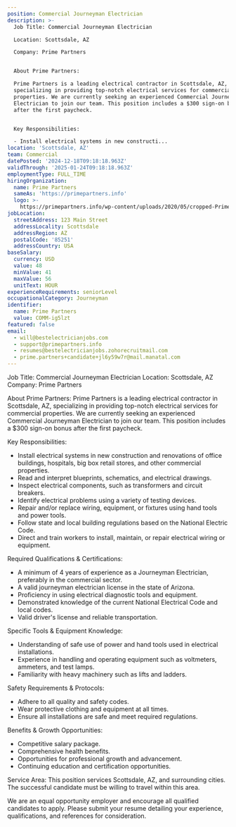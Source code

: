 ```yaml
---
position: Commercial Journeyman Electrician
description: >-
  Job Title: Commercial Journeyman Electrician

  Location: Scottsdale, AZ

  Company: Prime Partners


  About Prime Partners:

  Prime Partners is a leading electrical contractor in Scottsdale, AZ,
  specializing in providing top-notch electrical services for commercial
  properties. We are currently seeking an experienced Commercial Journeyman
  Electrician to join our team. This position includes a $300 sign-on bonus
  after the first paycheck.


  Key Responsibilities:

  - Install electrical systems in new constructi...
location: 'Scottsdale, AZ'
team: Commercial
datePosted: '2024-12-18T09:18:18.963Z'
validThrough: '2025-01-24T09:18:18.963Z'
employmentType: FULL_TIME
hiringOrganization:
  name: Prime Partners
  sameAs: 'https://primepartners.info'
  logo: >-
    https://primepartners.info/wp-content/uploads/2020/05/cropped-Prime-Partners-Logo-NO-BG-1-1.png
jobLocation:
  streetAddress: 123 Main Street
  addressLocality: Scottsdale
  addressRegion: AZ
  postalCode: '85251'
  addressCountry: USA
baseSalary:
  currency: USD
  value: 48
  minValue: 41
  maxValue: 56
  unitText: HOUR
experienceRequirements: seniorLevel
occupationalCategory: Journeyman
identifier:
  name: Prime Partners
  value: COMM-ig5lzt
featured: false
email:
  - will@bestelectricianjobs.com
  - support@primepartners.info
  - resumes@bestelectricianjobs.zohorecruitmail.com
  - prime.partners+candidate+jl6y59w7r@mail.manatal.com
---
```




Job Title: Commercial Journeyman Electrician
Location: Scottsdale, AZ
Company: Prime Partners

About Prime Partners:
Prime Partners is a leading electrical contractor in Scottsdale, AZ, specializing in providing top-notch electrical services for commercial properties. We are currently seeking an experienced Commercial Journeyman Electrician to join our team. This position includes a $300 sign-on bonus after the first paycheck.

Key Responsibilities:
- Install electrical systems in new construction and renovations of office buildings, hospitals, big box retail stores, and other commercial properties.
- Read and interpret blueprints, schematics, and electrical drawings.
- Inspect electrical components, such as transformers and circuit breakers.
- Identify electrical problems using a variety of testing devices.
- Repair and/or replace wiring, equipment, or fixtures using hand tools and power tools.
- Follow state and local building regulations based on the National Electric Code.
- Direct and train workers to install, maintain, or repair electrical wiring or equipment.

Required Qualifications & Certifications:
- A minimum of 4 years of experience as a Journeyman Electrician, preferably in the commercial sector.
- A valid journeyman electrician license in the state of Arizona.
- Proficiency in using electrical diagnostic tools and equipment.
- Demonstrated knowledge of the current National Electrical Code and local codes.
- Valid driver's license and reliable transportation.

Specific Tools & Equipment Knowledge:
- Understanding of safe use of power and hand tools used in electrical installations.
- Experience in handling and operating equipment such as voltmeters, ammeters, and test lamps.
- Familiarity with heavy machinery such as lifts and ladders.

Safety Requirements & Protocols:
- Adhere to all quality and safety codes.
- Wear protective clothing and equipment at all times.
- Ensure all installations are safe and meet required regulations.

Benefits & Growth Opportunities:
- Competitive salary package.
- Comprehensive health benefits.
- Opportunities for professional growth and advancement.
- Continuing education and certification opportunities.

Service Area:
This position services Scottsdale, AZ, and surrounding cities. The successful candidate must be willing to travel within this area.

We are an equal opportunity employer and encourage all qualified candidates to apply. Please submit your resume detailing your experience, qualifications, and references for consideration.
